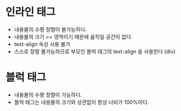 # 인라인  태그 

- 내용물의 수평 정렬이 불가능하다.
- 내용물의 크기 \=\= 영역이기 때문에 움직일 공간이 없다.
- text-align 속성 사용 불가
- 스스로 정렬 불가능하므로 부모인 블럭 태그의 text-align 을 사용한다 (div)

# 블럭 태그
- 내용물의 수평 정렬이 가능하다.
- 블럭 태그는 내용물의 크기와 상관없이 항상 너비가 100%이다. 